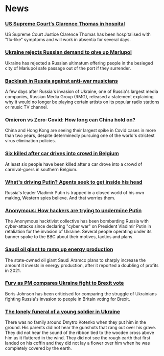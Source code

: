 # News
### [US Supreme Court’s Clarence Thomas in hospital](https://www.bbc.com/news/world-us-canada-60817252)
US Supreme Court Justice Clarence Thomas has been hospitalised with "flu-like" symptoms and will work in absentia for several days.
### [Ukraine rejects Russian demand to give up Mariupol](https://www.bbc.com/news/world-europe-60816885)
Ukraine has rejected a Russian ultimatum offering people in the besieged city of Mariupol safe passage out of the port if they surrender.
### [Backlash in Russia against anti-war musicians](https://www.bbc.com/news/world-europe-60814306)
A few days after Russia's invasion of Ukraine, one of Russia's largest media companies, Russian Media Group (RMG), released a statement explaining why it would no longer be playing certain artists on its popular radio stations or music TV channel. 
### [Omicron vs Zero-Covid: How long can China hold on?](https://www.bbc.com/news/world-asia-china-60762032)
China and Hong Kong are seeing their largest spike in Covid cases in more than two years, despite determinedly pursuing one of the world's strictest virus elimination policies. 
### [Six killed after car drives into crowd in Belgium](https://www.bbc.com/news/world-europe-60811591)
At least six people have been killed after a car drove into a crowd of carnival-goers in southern Belgium.
### [What's driving Putin? Agents seek to get inside his head](https://www.bbc.com/news/world-europe-60807134)
Russia's leader Vladimir Putin is trapped in a closed world of his own making, Western spies believe. And that worries them.
### [Anonymous: How hackers are trying to undermine Putin](https://www.bbc.com/news/technology-60784526)
The Anonymous hacktivist collective has been bombarding Russia with cyber-attacks since declaring "cyber war" on President Vladimir Putin in retaliation for the invasion of Ukraine. Several people operating under its banner spoke to the BBC about their motives, tactics and plans. 
### [Saudi oil giant to ramp up energy production](https://www.bbc.com/news/business-60812330)
The state-owned oil giant Saudi Aramco plans to sharply increase the amount it invests in energy production, after it reported a doubling of profits in 2021.
### [Fury as PM compares Ukraine fight to Brexit vote](https://www.bbc.com/news/uk-politics-60809454)
Boris Johnson has been criticised for comparing the struggle of Ukrainians fighting Russia's invasion to people in Britain voting for Brexit.
### [The lonely funeral of a young soldier in Ukraine](https://www.bbc.com/news/world-europe-60801586)
There was no family around Dmytro Kotenko when they put him in the ground. His parents did not hear the gunshots that rang out over his grave. They did not hear the sound of the ribbon tied to the wooden cross above him as it fluttered in the wind. They did not see the rough earth that first landed on his coffin and they did not lay a flower over him when he was completely covered by the earth.
